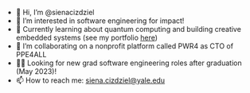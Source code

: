- 👋 Hi, I’m @sienacizdziel
- 👀 I’m interested in software engineering for impact!
- 🌱 Currently learning about quantum computing and building creative embedded systems (see my portfolio [here](https://spiffy-wall-b85.notion.site/Creative-Embedded-Systems-9ea9c9285b9c4e179f40493aa0ba9488))
- 💞️ I’m collaborating on a nonprofit platform called PWR4 as CTO of PPE4ALL
- 👩‍💻 Looking for new grad software engineering roles after graduation (May 2023)!
- 📫 How to reach me: siena.cizdziel@yale.edu

<!---
sienacizdziel/sienacizdziel is a ✨ special ✨ repository because its `README.md` (this file) appears on your GitHub profile.
You can click the Preview link to take a look at your changes.
--->
